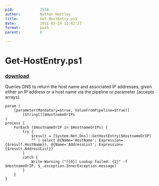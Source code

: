 ```yaml
---
pid:            2558
author:         Nathan Hartley
title:          Get-HostEntry.ps1
date:           2011-03-14 13:42:27
format:         posh
parent:         0

---
```


# Get-HostEntry.ps1

### [download](//scripts/2558.ps1)

Queries DNS to return the host name and associated IP addresses, given either an IP address or a host name via the pipeline or parameter (accepts arrays).

```posh
param (
	[parameter(Mandatory=$true, ValueFromPipeline=$true)]
		[String[]]$HostnameOrIPs
)
process {
	ForEach ($HostnameOrIP in $HostnameOrIPs) {
		try {
			$result = [System.Net.Dns]::GetHostEntry($HostnameOrIP)
			"" | select @{Name='HostName'; Expression={$result.HostName}}, @{Name='AddressList'; Expression={$result.AddressList}}
		}
		catch {
			Write-Warning ("[{0}] Lookup failed: {1}" -f $HostnameOrIP, $_.exception.InnerException.message)
		}
	}
}
```

